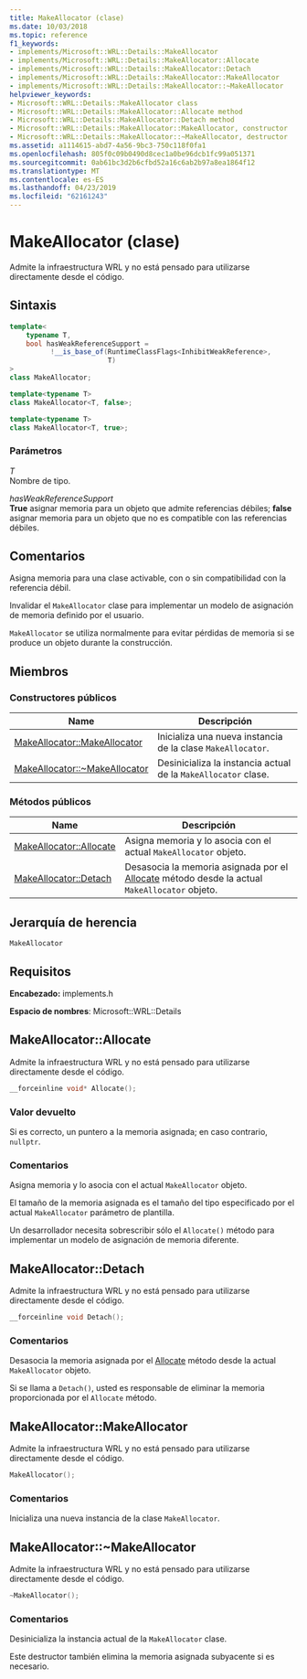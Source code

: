 ```yaml
---
title: MakeAllocator (clase)
ms.date: 10/03/2018
ms.topic: reference
f1_keywords:
- implements/Microsoft::WRL::Details::MakeAllocator
- implements/Microsoft::WRL::Details::MakeAllocator::Allocate
- implements/Microsoft::WRL::Details::MakeAllocator::Detach
- implements/Microsoft::WRL::Details::MakeAllocator::MakeAllocator
- implements/Microsoft::WRL::Details::MakeAllocator::~MakeAllocator
helpviewer_keywords:
- Microsoft::WRL::Details::MakeAllocator class
- Microsoft::WRL::Details::MakeAllocator::Allocate method
- Microsoft::WRL::Details::MakeAllocator::Detach method
- Microsoft::WRL::Details::MakeAllocator::MakeAllocator, constructor
- Microsoft::WRL::Details::MakeAllocator::~MakeAllocator, destructor
ms.assetid: a1114615-abd7-4a56-9bc3-750c118f0fa1
ms.openlocfilehash: 805f0c09b0490d8cec1a0be96dcb1fc99a051371
ms.sourcegitcommit: 0ab61bc3d2b6cfbd52a16c6ab2b97a8ea1864f12
ms.translationtype: MT
ms.contentlocale: es-ES
ms.lasthandoff: 04/23/2019
ms.locfileid: "62161243"
---
```

# <a name="makeallocator-class"></a>MakeAllocator (clase)

Admite la infraestructura WRL y no está pensado para utilizarse directamente desde el código.

## <a name="syntax"></a>Sintaxis

```cpp
template<
    typename T,
    bool hasWeakReferenceSupport =
          !__is_base_of(RuntimeClassFlags<InhibitWeakReference>,
                        T)
>
class MakeAllocator;

template<typename T>
class MakeAllocator<T, false>;

template<typename T>
class MakeAllocator<T, true>;
```

### <a name="parameters"></a>Parámetros

*T*<br/>
Nombre de tipo.

*hasWeakReferenceSupport*<br/>
**True** asignar memoria para un objeto que admite referencias débiles; **false** asignar memoria para un objeto que no es compatible con las referencias débiles.

## <a name="remarks"></a>Comentarios

Asigna memoria para una clase activable, con o sin compatibilidad con la referencia débil.

Invalidar el `MakeAllocator` clase para implementar un modelo de asignación de memoria definido por el usuario.

`MakeAllocator` se utiliza normalmente para evitar pérdidas de memoria si se produce un objeto durante la construcción.

## <a name="members"></a>Miembros

### <a name="public-constructors"></a>Constructores públicos

Name                                                  | Descripción
----------------------------------------------------- | ----------------------------------------------------------------
[MakeAllocator::MakeAllocator](#makeallocator)        | Inicializa una nueva instancia de la clase `MakeAllocator`.
[MakeAllocator::~MakeAllocator](#tilde-makeallocator) | Desinicializa la instancia actual de la `MakeAllocator` clase.

### <a name="public-methods"></a>Métodos públicos

Name                                 | Descripción
------------------------------------ | -----------------------------------------------------------------------------------------------------------
[MakeAllocator::Allocate](#allocate) | Asigna memoria y lo asocia con el actual `MakeAllocator` objeto.
[MakeAllocator::Detach](#detach)     | Desasocia la memoria asignada por el [Allocate](#allocate) método desde la actual `MakeAllocator` objeto.

## <a name="inheritance-hierarchy"></a>Jerarquía de herencia

`MakeAllocator`

## <a name="requirements"></a>Requisitos

**Encabezado:** implements.h

**Espacio de nombres**: Microsoft::WRL::Details

## <a name="allocate"></a>MakeAllocator::Allocate

Admite la infraestructura WRL y no está pensado para utilizarse directamente desde el código.

```cpp
__forceinline void* Allocate();
```

### <a name="return-value"></a>Valor devuelto

Si es correcto, un puntero a la memoria asignada; en caso contrario, `nullptr`.

### <a name="remarks"></a>Comentarios

Asigna memoria y lo asocia con el actual `MakeAllocator` objeto.

El tamaño de la memoria asignada es el tamaño del tipo especificado por el actual `MakeAllocator` parámetro de plantilla.

Un desarrollador necesita sobrescribir sólo el `Allocate()` método para implementar un modelo de asignación de memoria diferente.

## <a name="detach"></a>MakeAllocator::Detach

Admite la infraestructura WRL y no está pensado para utilizarse directamente desde el código.

```cpp
__forceinline void Detach();
```

### <a name="remarks"></a>Comentarios

Desasocia la memoria asignada por el [Allocate](#allocate) método desde la actual `MakeAllocator` objeto.

Si se llama a `Detach()`, usted es responsable de eliminar la memoria proporcionada por el `Allocate` método.

## <a name="makeallocator"></a>MakeAllocator::MakeAllocator

Admite la infraestructura WRL y no está pensado para utilizarse directamente desde el código.

```cpp
MakeAllocator();
```

### <a name="remarks"></a>Comentarios

Inicializa una nueva instancia de la clase `MakeAllocator`.

## <a name="tilde-makeallocator"></a>MakeAllocator::~MakeAllocator

Admite la infraestructura WRL y no está pensado para utilizarse directamente desde el código.

```cpp
~MakeAllocator();
```

### <a name="remarks"></a>Comentarios

Desinicializa la instancia actual de la `MakeAllocator` clase.

Este destructor también elimina la memoria asignada subyacente si es necesario.
